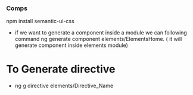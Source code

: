 ### Comps
 npm install semantic-ui-css

* if we want to generate a component inside a module we can following command
ng generate component elements/ElementsHome.
( it will generate component inside elements module)

# To Generate directive 
- ng g directive elements/Directive_Name

